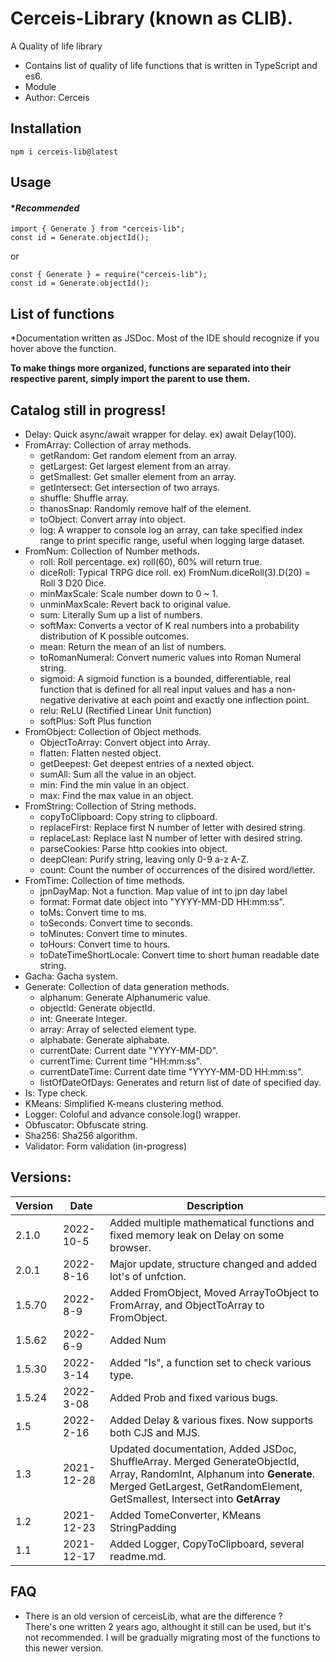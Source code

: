 # Cerceis-Library (known as CLIB).
A Quality of life library
- Contains list of quality of life functions that is written in TypeScript and es6.
- Module
- Author: Cerceis

## Installation
```
npm i cerceis-lib@latest
```
## Usage
#### ****Recommended***
```
import { Generate } from "cerceis-lib";
const id = Generate.objectId();
```
or
```
const { Generate } = require("cerceis-lib");
const id = Generate.objectId();
```


## List of functions 
*Documentation written as JSDoc. Most of the IDE should recognize if you hover above the function.

****To make things more organized, functions are separated into their respective parent, simply import the parent to use them.****

## **Catalog still in progress!**

- Delay: Quick async/await wrapper for delay. ex) await Delay(100).
- FromArray: Collection of array methods.
    - getRandom: Get random element from an array.
    - getLargest: Get largest element from an array.
    - getSmallest: Get smaller element from an array.
    - getIntersect: Get intersection of two arrays.
    - shuffle: Shuffle array.
    - thanosSnap: Randomly remove half of the element.
    - toObject: Convert array into object.
    - log: A wrapper to console log an array, can take specified index range to print specific range, useful when logging large dataset.
- FromNum: Collection of Number methods.
    - roll: Roll percentage. ex) roll(60), 60% will return true.
    - diceRoll: Typical TRPG dice roll. ex) FromNum.diceRoll(3).D(20) = Roll 3 D20 Dice.
    - minMaxScale: Scale number down to 0 ~ 1.
    - unminMaxScale: Revert back to original value.
    - sum: Literally Sum up a list of numbers.
    - softMax: Converts a vector of K real numbers into a probability distribution of K possible outcomes. 
    - mean: Return the mean of an list of numbers.
    - toRomanNumeral: Convert numeric values into Roman Numeral string.
    - sigmoid: A sigmoid function is a bounded, differentiable, real function that is defined for all real input values and has a non-negative derivative at each point and exactly one inflection point. 
    - relu: ReLU (Rectified Linear Unit function)
    - softPlus: Soft Plus function
- FromObject: Collection of Object methods.
    - ObjectToArray: Convert object into Array.
    - flatten: Flatten nested object.
    - getDeepest: Get deepest entries of a nexted object.
    - sumAll: Sum all the value in an object.
    - min: Find the min value in an object.
    - max: Find the max value in an object.
- FromString: Collection of String methods.
    - copyToClipboard: Copy string to clipboard.
    - replaceFirst: Replace first N number of letter with desired string.
    - replaceLast: Replace last N number of letter with desired string.
    - parseCookies: Parse http cookies into object.
    - deepClean: Purify string, leaving only 0-9 a-z A-Z.
    - count: Count the number of occurrences of the disired word/letter.
- FromTime: Collection of time methods.
    - jpnDayMap: Not a function. Map value of int to jpn day label
    - format: Format date object into "YYYY-MM-DD HH:mm:ss".
    - toMs: Convert time to ms.
    - toSeconds: Convert time to seconds.
    - toMinutes: Convert time to minutes.
    - toHours: Convert time to hours.
    - toDateTimeShortLocale: Convert time to short human readable date string.
- Gacha: Gacha system.
- Generate: Collection of data generation methods.
    - alphanum: Generate Alphanumeric value.
    - objectId: Generate objectId.
    - int: Gneerate Integer.
    - array: Array of selected element type.
    - alphabate: Generate alphabate.
    - currentDate: Current date "YYYY-MM-DD".
    - currentTime: Current time "HH:mm:ss".
    - currentDateTime: Current date time "YYYY-MM-DD HH:mm:ss".
    - listOfDateOfDays: Generates and return list of date of specified day.
- Is: Type check.
- KMeans: Simplified K-means clustering method.
- Logger: Coloful and advance console.log() wrapper.
- Obfuscator: Obfuscate string.
- Sha256: Sha256 algorithm.
- Validator: Form validation (in-progress)

## Versions:
|Version|Date|Description|
|--|--|--|
|2.1.0|2022-10-5| Added multiple mathematical functions and fixed memory leak on Delay on some browser.
|2.0.1|2022-8-16| Major update, structure changed and added lot's of unfction. 
|1.5.70|2022-8-9| Added FromObject, Moved ArrayToObject to FromArray, and ObjectToArray to FromObject.
|1.5.62|2022-6-9| Added Num
|1.5.30|2022-3-14| Added "Is", a function set to check various type.
|1.5.24|2022-3-08| Added Prob and fixed various bugs.
|1.5|2022-2-16| Added Delay & various fixes. Now supports both CJS and MJS.
|1.3|2021-12-28|Updated documentation, Added JSDoc, ShuffleArray. Merged GenerateObjectId, Array, RandomInt, Alphanum into **Generate**. Merged GetLargest, GetRandomElement, GetSmallest, Intersect into **GetArray**|
|1.2|2021-12-23|Added TomeConverter, KMeans StringPadding|
|1.1|2021-12-17|Added Logger, CopyToClipboard, several readme.md.|

## FAQ
- There is an old version of cerceisLib, what are the difference ?  
    There's one written 2 years ago, althought it still can be used, but it's not recommended. I will be gradually migrating most of the functions to this newer version.